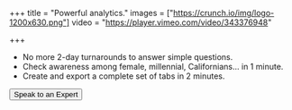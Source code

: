 +++
title = "Powerful analytics."
images = ["https://crunch.io/img/logo-1200x630.png"]
video = "https://player.vimeo.com/video/343376948"

+++

<ul>
    <li>No more 2-day turnarounds to answer simple questions.</li>
    <li>Check awareness among female, millennial, Californians... in 1 minute.</li>
    <li>Create and export a complete set of tabs in 2 minutes.</li>
</ul>

<button type="button" class="btn btn-primary" onclick="window.location.href='/request-demo'">Speak to an Expert</button>

